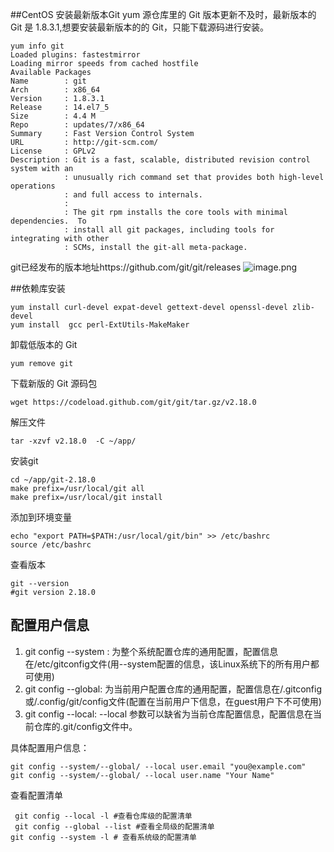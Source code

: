 ##CentOS 安装最新版本Git
yum 源仓库里的 Git 版本更新不及时，最新版本的 Git 是 1.8.3.1,想要安装最新版本的的 Git，只能下载源码进行安装。
```
yum info git
Loaded plugins: fastestmirror
Loading mirror speeds from cached hostfile
Available Packages
Name        : git
Arch        : x86_64
Version     : 1.8.3.1
Release     : 14.el7_5
Size        : 4.4 M
Repo        : updates/7/x86_64
Summary     : Fast Version Control System
URL         : http://git-scm.com/
License     : GPLv2
Description : Git is a fast, scalable, distributed revision control system with an
            : unusually rich command set that provides both high-level operations
            : and full access to internals.
            :
            : The git rpm installs the core tools with minimal dependencies.  To
            : install all git packages, including tools for integrating with other
            : SCMs, install the git-all meta-package.
```
git已经发布的版本地址https://github.com/git/git/releases
![image.png](https://upload-images.jianshu.io/upload_images/143845-98e4127d99f50317.png?imageMogr2/auto-orient/strip%7CimageView2/2/w/1240)

##依赖库安装
```
yum install curl-devel expat-devel gettext-devel openssl-devel zlib-devel
yum install  gcc perl-ExtUtils-MakeMaker
```
卸载低版本的 Git
```
yum remove git
```
下载新版的 Git 源码包
```
wget https://codeload.github.com/git/git/tar.gz/v2.18.0
```
解压文件
```
tar -xzvf v2.18.0  -C ~/app/
```
安装git
```
cd ~/app/git-2.18.0
make prefix=/usr/local/git all
make prefix=/usr/local/git install
```
添加到环境变量
```
echo "export PATH=$PATH:/usr/local/git/bin" >> /etc/bashrc
source /etc/bashrc
```
查看版本
```
git --version
#git version 2.18.0
```

## 配置用户信息
1. git config --system : 为整个系统配置仓库的通用配置，配置信息在/etc/gitconfig文件(用--system配置的信息，该Linux系统下的所有用户都可使用)
2. git config --global: 为当前用户配置仓库的通用配置，配置信息在/.gitconfig或/.config/git/config文件(配置在当前用户下信息，在guest用户下不可使用)
3. git config --local: --local 参数可以缺省为当前仓库配置信息，配置信息在当前仓库的.git/config文件中。

具体配置用户信息：
```
git config --system/--global/ --local user.email "you@example.com"
git config --system/--global/ --local user.name "Your Name"
```

查看配置清单
```
 git config --local -l #查看仓库级的配置清单
 git config --global --list #查看全局级的配置清单
git config --system -l # 查看系统级的配置清单
```





